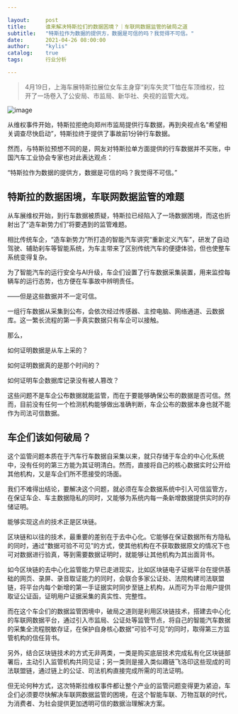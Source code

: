 ```yaml
---

layout:     post
title:      谁来解决特斯拉们的数据困境？｜车联网数据监管的破局之道
subtitle:   "特斯拉作为数据的提供方，数据是可信的吗？我觉得不可信。"
date:       2021-04-26 08:00:00
author:     "kylis"
catalog:    true  
tags:       行业分析

---
```


> 4月19日，上海车展特斯拉展位女车主身穿“刹车失灵”T恤在车顶维权，拉开了一场卷入了公安局、市监局、新华社、央视的监管大戏。

![image](https://user-images.githubusercontent.com/53331888/116030516-4b127600-a68e-11eb-8692-3384b36c0190.png)

从维权事件开始，特斯拉拒绝向郑州市监局提供行车数据，再到央视点名“希望相关调查尽快启动”，特斯拉终于提供了事故前1分钟行车数据。

然而，与特斯拉预想不同的是，网友对特斯拉单方面提供的行车数据并不买账，中国汽车工业协会专家也对此表达观点：

“特斯拉作为数据的提供方，数据是可信的吗？我觉得不可信。”

## 特斯拉的数据困境，车联网数据监管的难题

从车展维权开始，到行车数据被质疑，特斯拉已经陷入了一场数据困境，而这也折射出了“造车新势力们”将要遇到的监管难题。

相比传统车企，“造车新势力”所打造的智能汽车讲究“重新定义汽车”，研发了自动驾驶、辅助刹车等智能系统，为车主带来了区别传统汽车的便捷体验，但也使整车系统变得复杂。

为了智能汽车的运行安全与AI升级，车企们设置了行车数据采集装置，用来监控每辆车的运行态势，也方便在车事故中辨明责任。

——但是这些数据并不一定可信。

一组行车数据从采集到公布，会依次经过传感器、主控电脑、网络通道、云数据库。这一繁长流程的第一手真实数据只有车企可以接触。

那么，

如何证明数据是从车上采的？

如何证明数据真的是那个时间的？

如何证明车企数据库记录没有被人篡改？

这些问题不是车企公布数据就能监管，而在于要能够确保公布的数据是否可信。然而，目前没有任何一个检测机构能够做出准确判断，车企公布的数据本身也就不能作为司法可信数据。

## 车企们该如何破局？

这个监管问题本质在于汽车行车数据自采集以来，就只存储于车企的中心化系统中，没有任何的第三方能为其证明清白。然而，直接将自己的核心数据实时公开给其他机构，又是车企们所不愿接受的场面。

我们不难得出结论，要解决这个问题，就必须在车企数据系统中引入可信监管方，在保证车企、车主数据隐私的同时，又能够为系统内每一条新增数据提供实时的存储证明。

能够实现这点的技术正是区块链。

区块链和以往的技术，最重要的差别在于去中心化。它能够在保证数据所有方隐私的同时，通过“数据可验不可见”的方式，使其他机构在不获取数据原文的情况下也可对数据进行验真，等到需要数据证明时，就能够让其他机构为其出面背书。 

如今区块链的去中心化监管能力早已走进现实，比如区块链电子证据平台在提供基础的网页、录屏、录音取证能力的同时，会联合多家公证处、法院构建司法联盟链，将平台内每个新增的第一手证据实时同步至链上机构，从而可为平台用户提供取证公证函，证明用户证据采集的真实性、完整性。

而在这个车企们的数据监管困境中，破局之道则是利用区块链技术，搭建去中心化的车联网数据平台，通过引入市监局、公证处等监管节点，将自己的智能汽车数据的采集全流程脱敏存证，在保护自身核心数据“可验不可见”的同时，取得第三方监管机构的信任背书。

另外，结合区块链技术的方式无非两类，一类是购买底层技术完成私有化区块链部署后，主动引入监管机构共同见证；另一类则是接入类似趣链飞洛印这些现成的司法联盟链，通过链上的公证、司法机构直接完成所需的司法证明。

但无论何种方式，这次特斯拉维权事件都让整个产业的监管问题变得更为紧迫，车企们必须要尽快解决车联网数据监管的困境，在这个智能车联、万物互联的时代，为消费者、为社会提供更加透明可信的数据治理解决方案。
